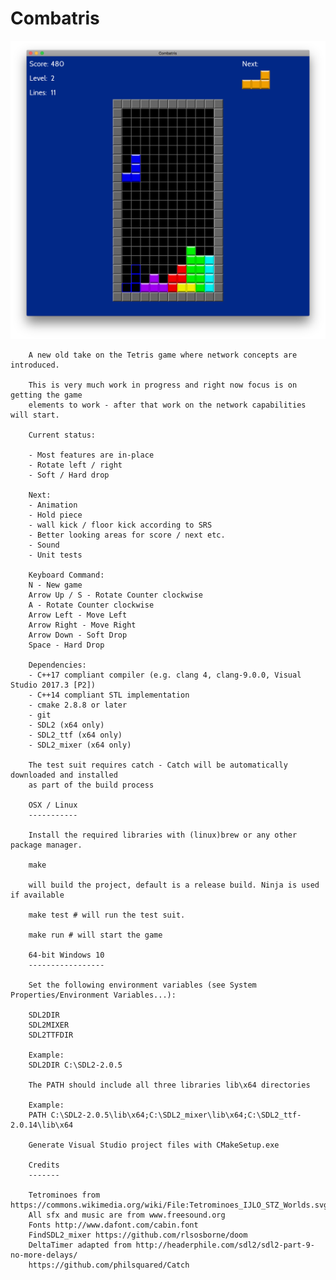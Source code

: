 # Combatris

![screenshots](screenshots/combatris-demo-1.png)

        A new old take on the Tetris game where network concepts are introduced.

        This is very much work in progress and right now focus is on getting the game
        elements to work - after that work on the network capabilities will start.

        Current status:

        - Most features are in-place
        - Rotate left / right
        - Soft / Hard drop

        Next:
        - Animation
        - Hold piece
        - wall kick / floor kick according to SRS
        - Better looking areas for score / next etc.
        - Sound
        - Unit tests

        Keyboard Command:
        N - New game
        Arrow Up / S - Rotate Counter clockwise
        A - Rotate Counter clockwise
        Arrow Left - Move Left
        Arrow Right - Move Right
        Arrow Down - Soft Drop
        Space - Hard Drop

        Dependencies:
        - C++17 compliant compiler (e.g. clang 4, clang-9.0.0, Visual Studio 2017.3 [P2])
        - C++14 compliant STL implementation
        - cmake 2.8.8 or later
        - git
        - SDL2 (x64 only)
        - SDL2_ttf (x64 only)
        - SDL2_mixer (x64 only)

        The test suit requires catch - Catch will be automatically downloaded and installed
        as part of the build process

        OSX / Linux
        -----------

        Install the required libraries with (linux)brew or any other package manager.

        make

        will build the project, default is a release build. Ninja is used if available

        make test # will run the test suit.

        make run # will start the game

        64-bit Windows 10
        -----------------

        Set the following environment variables (see System Properties/Environment Variables...):

        SDL2DIR
        SDL2MIXER
        SDL2TTFDIR

        Example:
        SDL2DIR C:\SDL2-2.0.5

        The PATH should include all three libraries lib\x64 directories

        Example:
        PATH C:\SDL2-2.0.5\lib\x64;C:\SDL2_mixer\lib\x64;C:\SDL2_ttf-2.0.14\lib\x64

        Generate Visual Studio project files with CMakeSetup.exe

        Credits
        -------

        Tetrominoes from https://commons.wikimedia.org/wiki/File:Tetrominoes_IJLO_STZ_Worlds.svg
        All sfx and music are from www.freesound.org
        Fonts http://www.dafont.com/cabin.font
        FindSDL2_mixer https://github.com/rlsosborne/doom
        DeltaTimer adapted from http://headerphile.com/sdl2/sdl2-part-9-no-more-delays/
        https://github.com/philsquared/Catch
